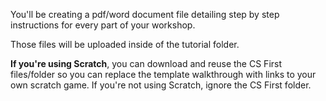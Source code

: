 You'll be creating a pdf/word document file detailing step by step instructions for every part of your workshop.

Those files will be uploaded inside of the tutorial folder. 

<p><b>If you're using Scratch</b>, you can download and reuse the CS First files/folder so you can replace the template walkthrough with links
to your own scratch game. If you're not using Scratch, ignore the CS First folder.</p>
